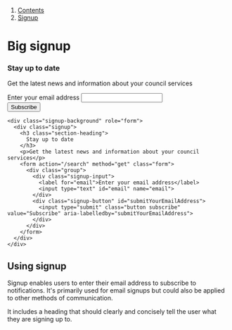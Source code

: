 1.  [Contents](/docs/core/design/overview)
2.  [Signup](#)

# Big signup

<div class="signup-background" role="form">
  <div class="signup">
    <h3 class="section-heading">
      Stay up to date 
    </h3>
    <p>Get the latest news and information about your council services</p>
    <form action="/search" method="get" class="form">
      <div class="group">
        <div class="signup-input">
          <label for="email">Enter your email address</label>
          <input type="text" id="email" name="email">
        </div>
        <div class="signup-button" id="submitYourEmailAddress">
          <input type="submit" class="button subscribe" value="Subscribe" aria-labelledby="submitYourEmailAddress">
        </div>
      </div>
    </form>
  </div>
</div>

    <div class="signup-background" role="form">
      <div class="signup">
        <h3 class="section-heading">
          Stay up to date 
        </h3>
        <p>Get the latest news and information about your council services</p>
        <form action="/search" method="get" class="form">
          <div class="group">
            <div class="signup-input">
              <label for="email">Enter your email address</label>
              <input type="text" id="email" name="email">
            </div>
            <div class="signup-button" id="submitYourEmailAddress">
              <input type="submit" class="button subscribe" value="Subscribe" aria-labelledby="submitYourEmailAddress">
            </div>
          </div>
        </form>
      </div>
    </div>

## Using signup

Signup enables users to enter their email address to subscribe to notifications. It's primarily used for email signups but could also be applied to other methods of communication.

It includes a heading that should clearly and concisely tell the user what they are signing up to.
